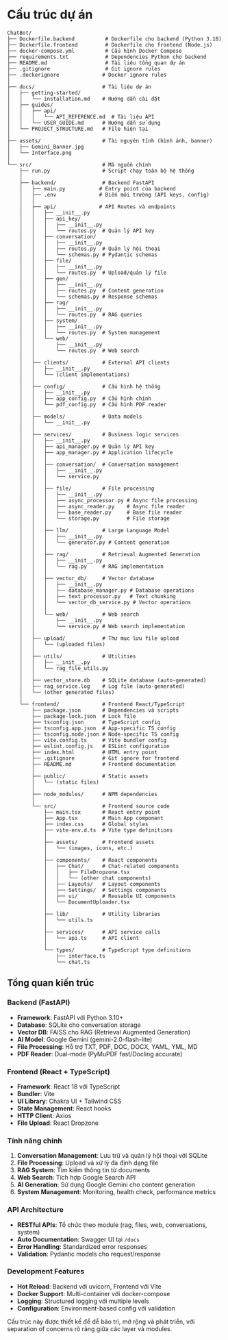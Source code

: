# Cấu trúc dự án

```
ChatBot/
├── Dockerfile.backend          # Dockerfile cho backend (Python 3.10)
├── Dockerfile.frontend         # Dockerfile cho frontend (Node.js)
├── docker-compose.yml          # Cấu hình Docker Compose
├── requirements.txt            # Dependencies Python cho backend
├── README.md                   # Tài liệu tổng quan dự án
├── .gitignore                  # Git ignore rules
├── .dockerignore              # Docker ignore rules
│
├── docs/                      # Tài liệu dự án
│   ├── getting-started/
│   │   └── installation.md    # Hướng dẫn cài đặt
│   ├── guides/
│   │   ├── api/
│   │   │   └── API_REFERENCE.md  # Tài liệu API
│   │   └── USER_GUIDE.md      # Hướng dẫn sử dụng
│   └── PROJECT_STRUCTURE.md   # File hiện tại
│
├── assets/                    # Tài nguyên tĩnh (hình ảnh, banner)
│   ├── Gemini_Banner.jpg
│   └── Interface.png
│
└── src/                       # Mã nguồn chính
    ├── run.py                 # Script chạy toàn bộ hệ thống
    │
    ├── backend/               # Backend FastAPI
    │   ├── main.py           # Entry point của backend
    │   ├── .env              # Biến môi trường (API keys, config)
    │   │
    │   ├── api/              # API Routes và endpoints
    │   │   ├── __init__.py
    │   │   ├── api_key/
    │   │   │   ├── __init__.py
    │   │   │   └── routes.py  # Quản lý API key
    │   │   ├── conversation/
    │   │   │   ├── __init__.py
    │   │   │   ├── routes.py  # Quản lý hội thoại
    │   │   │   └── schemas.py # Pydantic schemas
    │   │   ├── file/
    │   │   │   ├── __init__.py
    │   │   │   └── routes.py  # Upload/quản lý file
    │   │   ├── gen/
    │   │   │   ├── __init__.py
    │   │   │   ├── routes.py  # Content generation
    │   │   │   └── schemas.py # Response schemas
    │   │   ├── rag/
    │   │   │   ├── __init__.py
    │   │   │   └── routes.py  # RAG queries
    │   │   ├── system/
    │   │   │   ├── __init__.py
    │   │   │   └── routes.py  # System management
    │   │   └── web/
    │   │       ├── __init__.py
    │   │       └── routes.py  # Web search
    │   │
    │   ├── clients/           # External API clients
    │   │   ├── __init__.py
    │   │   └── (client implementations)
    │   │
    │   ├── config/            # Cấu hình hệ thống
    │   │   ├── __init__.py
    │   │   ├── app_config.py  # Cấu hình chính
    │   │   └── pdf_config.py  # Cấu hình PDF reader
    │   │
    │   ├── models/            # Data models
    │   │   └── __init__.py
    │   │
    │   ├── services/          # Business logic services
    │   │   ├── __init__.py
    │   │   ├── api_manager.py # Quản lý API key
    │   │   ├── app_manager.py # Application lifecycle
    │   │   │
    │   │   ├── conversation/  # Conversation management
    │   │   │   ├── __init__.py
    │   │   │   └── service.py
    │   │   │
    │   │   ├── file/          # File processing
    │   │   │   ├── __init__.py
    │   │   │   ├── async_processor.py # Async file processing
    │   │   │   ├── async_reader.py    # Async file reader
    │   │   │   ├── base_reader.py     # Base file reader
    │   │   │   └── storage.py         # File storage
    │   │   │
    │   │   ├── llm/           # Large Language Model
    │   │   │   ├── __init__.py
    │   │   │   └── generator.py # Content generation
    │   │   │
    │   │   ├── rag/           # Retrieval Augmented Generation
    │   │   │   ├── __init__.py
    │   │   │   └── rag.py     # RAG implementation
    │   │   │
    │   │   ├── vector_db/     # Vector database
    │   │   │   ├── __init__.py
    │   │   │   ├── database_manager.py # Database operations
    │   │   │   ├── text_processor.py   # Text chunking
    │   │   │   └── vector_db_service.py # Vector operations
    │   │   │
    │   │   └── web/           # Web search
    │   │       ├── __init__.py
    │   │       └── service.py # Web search implementation
    │   │
    │   ├── upload/            # Thư mục lưu file upload
    │   │   └── (uploaded files)
    │   │
    │   ├── utils/             # Utilities
    │   │   ├── __init__.py
    │   │   └── rag_file_utils.py
    │   │
    │   ├── vector_store.db    # SQLite database (auto-generated)
    │   ├── rag_service.log    # Log file (auto-generated)
    │   └── (other generated files)
    │
    └── frontend/              # Frontend React/TypeScript
        ├── package.json       # Dependencies và scripts
        ├── package-lock.json  # Lock file
        ├── tsconfig.json      # TypeScript config
        ├── tsconfig.app.json  # App-specific TS config
        ├── tsconfig.node.json # Node-specific TS config
        ├── vite.config.ts     # Vite bundler config
        ├── eslint.config.js   # ESLint configuration
        ├── index.html         # HTML entry point
        ├── .gitignore         # Git ignore for frontend
        ├── README.md          # Frontend documentation
        │
        ├── public/            # Static assets
        │   └── (static files)
        │
        ├── node_modules/      # NPM dependencies
        │
        └── src/               # Frontend source code
            ├── main.tsx       # React entry point
            ├── App.tsx        # Main App component
            ├── index.css      # Global styles
            ├── vite-env.d.ts  # Vite type definitions
            │
            ├── assets/        # Frontend assets
            │   └── (images, icons, etc.)
            │
            ├── components/    # React components
            │   ├── Chat/      # Chat-related components
            │   │   ├── FileDropzone.tsx
            │   │   └── (other chat components)
            │   ├── Layouts/   # Layout components
            │   ├── Settings/  # Settings components
            │   ├── ui/        # Reusable UI components
            │   └── DocumentUploader.tsx
            │
            ├── lib/           # Utility libraries
            │   └── utils.ts
            │
            ├── services/      # API service calls
            │   └── api.ts     # API client
            │
            └── types/         # TypeScript type definitions
                ├── interface.ts
                └── chat.ts
```

## Tổng quan kiến trúc

### Backend (FastAPI)
- **Framework**: FastAPI với Python 3.10+
- **Database**: SQLite cho conversation storage
- **Vector DB**: FAISS cho RAG (Retrieval Augmented Generation)
- **AI Model**: Google Gemini (gemini-2.0-flash-lite)
- **File Processing**: Hỗ trợ TXT, PDF, DOC, DOCX, YAML, YML, MD
- **PDF Reader**: Dual-mode (PyMuPDF fast/Docling accurate)

### Frontend (React + TypeScript)
- **Framework**: React 18 với TypeScript
- **Bundler**: Vite
- **UI Library**: Chakra UI + Tailwind CSS
- **State Management**: React hooks
- **HTTP Client**: Axios
- **File Upload**: React Dropzone

### Tính năng chính

1. **Conversation Management**: Lưu trữ và quản lý hội thoại với SQLite
2. **File Processing**: Upload và xử lý đa định dạng file
3. **RAG System**: Tìm kiếm thông tin từ documents
4. **Web Search**: Tích hợp Google Search API
5. **AI Generation**: Sử dụng Google Gemini cho content generation
6. **System Management**: Monitoring, health check, performance metrics

### API Architecture
- **RESTful APIs**: Tổ chức theo module (rag, files, web, conversations, system)
- **Auto Documentation**: Swagger UI tại `/docs`
- **Error Handling**: Standardized error responses
- **Validation**: Pydantic models cho request/response

### Development Features
- **Hot Reload**: Backend với uvicorn, Frontend với Vite
- **Docker Support**: Multi-container với docker-compose
- **Logging**: Structured logging với multiple levels
- **Configuration**: Environment-based config với validation

Cấu trúc này được thiết kế để dễ bảo trì, mở rộng và phát triển, với separation of concerns rõ ràng giữa các layer và modules.